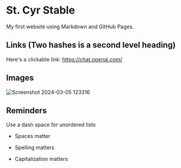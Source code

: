 # St. Cyr Stable

My first website using Markdown and GitHub Pages.

## Links (Two hashes is a second level heading)

Here's a clickable link: https://chat.openai.com/

## Images

![Screenshot 2024-03-05 123316](https://github.com/14dstcyr/cintel-01-pages/assets/156037147/1ed1ef58-1549-485b-9f3d-4871ad6ac4ff)


## Reminders

Use a dash space for unordered lists

- Spaces matter

- Spelling matters

- Capitalization matters
